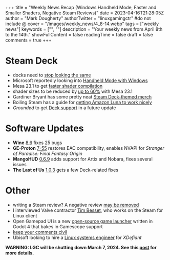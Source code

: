 +++
title = "Weekly News Recap (Windows Handheld Mode, Faster and Smaller Shaders, Negative Steam Reviews)"
date = 2023-04-16T21:28:05Z
author = "Mark Dougherty"
authorTwitter = "linuxgamingctr" #do not include @
cover = "/images/weekly_news/4_8-14.webp"
tags = ["weekly news"]
keywords = ["", ""]
description = "Your weekly news from April 8th to the 14th."
showFullContent = false
readingTime = false
draft = false
comments = true
+++
# Steam Deck
- docks need to [stop looking the same](https://linuxgamingcentral.com/posts/steam-deck-docks-need-improvement/)
- Microsoft reportedly looking into [Handheld Mode with Windows](https://linuxgamingcentral.com/posts/windows-handheld-mode/)
- Mesa 23.1 to get [faster shader compilation](https://linuxgamingcentral.com/posts/shader-compilation-improved-with-mesa-23.1/)
- shader sizes to be reduced by [up to 60%](https://linuxgamingcentral.com/posts/steam-deck-getting-smaller-shader-cache/) with Mesa 23.1
- Gardiner Bryant has some pretty neat [Steam Deck-themed merch](https://linuxgamingcentral.com/posts/gardiner-bryant-merch/)
- Boiling Steam has a guide for [getting Amazon Luna to work nicely](https://boilingsteam.com/amazon-luna-on-steam-deck-and-on-linux-pc-how-to-get-it-to-work-and-enjoy-it/)
- *Grounded* to get [Deck support](https://forums.obsidian.net/topic/131791-public-test-patch-notes-for-update-120/) in a future update

# Software Updates
- **Wine** [8.6](https://linuxgamingcentral.com/posts/wine-8.6/) fixes 25 bugs
- **GE-Proton** [7-55](https://linuxgamingcentral.com/posts/ge-proton7-55/) restores EAC compatibility, enables NVAPI for *Stranger of Paradise: Final Fantasy Origin*
- **MangoHUD** [0.6.9](https://github.com/flightlessmango/MangoHud/releases/tag/v0.6.9) adds support for Artix and Nobara, fixes several issues
- **The Last of Us** [1.0.3](https://store.steampowered.com/news/app/1888930/view/3730711090586078092) gets a few Deck-related fixes

# Other
- writing a Steam review? A negative review [may be removed](https://linuxgamingcentral.com/posts/negative-steam-reviews-may-no-longer-exist/)
- I interviewed Valve contractor [Tim Besset](https://linuxgamingcentral.com/posts/interview-with-tim-besset-valve-contractor/), who works on the Steam for Linux client
- Open Gamepad UI is a new [open-source game launcher](https://linuxgamingcentral.com/posts/open-gamepadui/) written in Godot 4 that bakes in Gamescope support
- [keep your comments civil](https://linuxgamingcentral.com/posts/a-note-about-comments/)
- Ubisoft looking to hire a [Linux systems engineer](https://www.ubisoft.com/en-us/company/careers/search/743999879479053-linux-systems-engineer-xdefiant) for *XDefiant*

**WARNING: LGC will be shutting down March 7, 2024. See this [post](https://linuxgamingcentral.com/posts/the-end-of-lgc/) for more details.**
